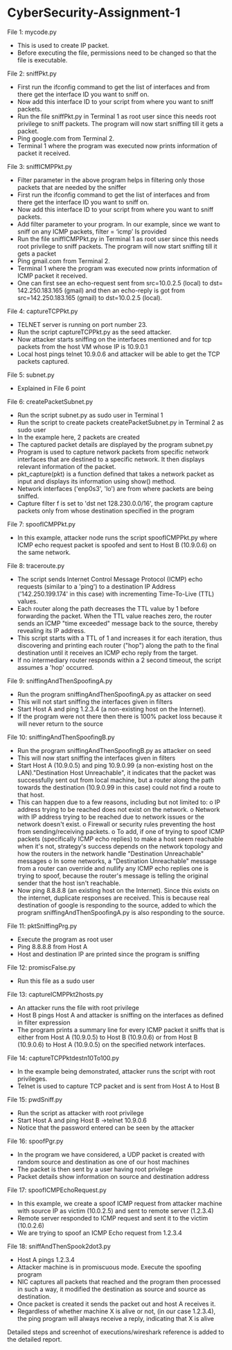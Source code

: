 # CyberSecurity-Assignment-1

File 1:
mycode.py
- This is used to create IP packet.
- Before executing the file, permissions need to be changed so that the file is executable.

File 2:
sniffPkt.py
- First run the ifconfig command to get the list of interfaces and from there get the interface ID you want to sniff on.
- Now add this interface ID to your script from where you want to sniff packets.
- Run the file sniffPkt.py in Terminal 1 as root user since this needs root privilege to sniff packets. The program will now start sniffing till it gets a packet.
- Ping google.com from Terminal 2.
- Terminal 1 where the program was executed now prints information of packet it received. 

File 3:
sniffICMPPkt.py
- Filter parameter in the above program helps in filtering only those packets that are needed by the sniffer
- First run the ifconfig command to get the list of interfaces and from there get the interface ID you want to sniff on.
- Now add this interface ID to your script from where you want to sniff packets.
- Add filter parameter to your program. In our example, since we want to sniff on any ICMP packets, filter = ‘icmp’ Is provided
- Run the file sniffICMPPkt.py in Terminal 1 as root user since this needs root privilege to sniff packets. The program will now start sniffing till it gets a packet
- Ping gmail.com from Terminal 2.
- Terminal 1 where the program was executed now prints information of ICMP packet it received. 
- One can first see an echo-request sent from src=10.0.2.5 (local) to dst= 142.250.183.165 (gmail) and then an echo-reply is got from src=142.250.183.165 (gmail) to dst=10.0.2.5 (local).

File 4:
captureTCPPkt.py
- TELNET server is running on port number 23.
- Run the script captureTCPPkt.py as the seed attacker.
- Now attacker starts sniffing on the interfaces mentioned and for tcp packets from the host VM whose IP is 10.9.0.1
- Local host pings telnet 10.9.0.6 and attacker will be able to get the TCP packets captured.

File 5:
subnet.py 
- Explained in File 6 point

File 6:
createPacketSubnet.py
- Run the script subnet.py as sudo user in Terminal 1
- Run the script to create packets createPacketSubnet.py in Terminal 2 as sudo user
- In the example here, 2 packets are created
- The captured packet details are displayed by the program subnet.py
- Program is used to capture network packets from specific network interfaces that are destined to a specific network. It then displays relevant information of the packet.
- pkt_capture(pkt) is a function defined that takes a network packet as input and displays its information using show() method.
- Network interfaces ('enp0s3', 'lo') are from where packets are being sniffed.
- Capture filter f is set to 'dst net 128.230.0.0/16', the program capture packets only from whose destination specified in the program

File 7:
spoofICMPPkt.py
- In this example, attacker node runs the script spoofICMPPkt.py where ICMP echo request packet is spoofed and sent to Host B (10.9.0.6) on the same network.

File 8:
traceroute.py
- The script sends Internet Control Message Protocol (ICMP) echo requests (similar to a 'ping') to a destination IP Address ('142.250.199.174' in this case) with incrementing Time-To-Live (TTL) values.
- Each router along the path decreases the TTL value by 1 before forwarding the packet. When the TTL value reaches zero, the router sends an ICMP "time exceeded" message back to the source, thereby revealing its IP address.
- This script starts with a TTL of 1 and increases it for each iteration, thus discovering and printing each router ("hop") along the path to the final destination until it receives an ICMP echo reply from the target.
- If no intermediary router responds within a 2 second timeout, the script assumes a 'hop' occurred.

File 9:
sniffingAndThenSpoofingA.py
- Run the program sniffingAndThenSpoofingA.py as attacker on seed
- This will not start sniffing the interfaces given in filters
- Start Host A and ping 1.2.3.4 (a non-existing host on the Internet).
- If the program were not there then there is 100% packet loss because it will never return to the source

File 10:
sniffingAndThenSpoofingB.py
- Run the program sniffingAndThenSpoofingB.py as attacker on seed
- This will now start sniffing the interfaces given in filters
- Start Host A (10.9.0.5) and ping 10.9.0.99 (a non-existing host on the LAN)."Destination Host Unreachable", it indicates that the packet was successfully sent out from local machine, but a router along the path towards the destination (10.9.0.99 in this case) could not find a route to that host. 
- This can happen due to a few reasons, including but not limited to:
o	IP address trying to be reached does not exist on the network.
o	Network with IP address trying to be reached due to network issues or the network doesn't exist.
o	Firewall or security rules preventing the host from sending/receiving packets.
o	To add, if one of trying to spoof ICMP packets (specifically ICMP echo replies) to make a host seem reachable when it's not, strategy's success depends on the network topology and how the routers in the network handle "Destination Unreachable" messages
o	In some networks, a "Destination Unreachable" message from a router can override and nullify any ICMP echo replies one is trying to spoof, because the router's message is telling the original sender that the host isn't reachable.
- Now ping 8.8.8.8 (an existing host on the Internet). Since this exists on the internet, duplicate responses are received. This is because real destination of google is responding to the source, added to which the program sniffingAndThenSpoofingA.py is also responding to the source.

File 11:
pktSniffingPrg.py
- Execute the program as root user
- Ping 8.8.8.8 from Host A
- Host and destination IP are printed since the program is sniffing

File 12:
promiscFalse.py
- Run this file as a sudo user

File 13:
captureICMPPkt2hosts.py
- An attacker runs the file with root privilege
- Host B pings Host A and attacker is sniffing on the interfaces as defined in filter expression
- The program prints a summary line for every ICMP packet it sniffs that is either from Host A (10.9.0.5) to Host B (10.9.0.6) or from Host B (10.9.0.6) to Host A (10.9.0.5) on the specified network interfaces.

File 14:
captureTCPPktdestn10To100.py
- In the example being demonstrated, attacker runs the script with root privileges.
- Telnet is used to capture TCP packet and is sent from Host A to Host B

File 15:
pwdSniff.py
- Run the script as attacker with root privilege
- Start Host A and ping Host B ->telnet 10.9.0.6
- Notice that the password entered can be seen by the attacker

File 16:
spoofPgr.py
- In the program we have considered, a UDP packet is created with random source and destination as one of our host machines
- The packet is then sent by a user having root privilege
- Packet details show information on source and destination address 

File 17:
spoofICMPEchoRequest.py
- In this example, we create a spoof ICMP request from attacker machine with source IP as victim (10.0.2.5) and sent to remote server (1.2.3.4)
- Remote server responded to ICMP request and sent it to the victim (10.0.2.6)
- We are trying to spoof an ICMP Echo request from 1.2.3.4 

File 18:
sniffAndThenSpook2dot3.py
- Host A pings 1.2.3.4 
- Attacker machine is in promiscuous mode. Execute the spoofing program
- NIC captures all packets that reached and the program then processed in such a way, it modified the destination as source and source as destination.
- Once packet is created it sends the packet out and host A receives it. 
- Regardless of whether machine X is alive or not, (in our case 1.2.3.4), the ping program will always receive a reply, indicating that X is alive

Detailed steps and screenhot of executions/wireshark reference is added to the detailed report.

